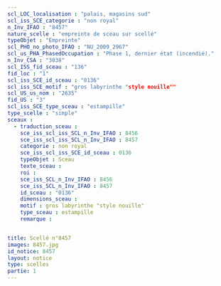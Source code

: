 ```yaml
---
scl_LOC_localisation : "palais, magasins sud"
scl_iss_SCE_categorie : "non royal"
n_Inv_IFAO : "8457"
nature_scelle : "empreinte de sceau sur scellé"
typeObjet : "Empreinte"
scl_PHO_no_photo_IFAO : "NU_2009_2967"
scl_us_PHA_PhasedOccupation : "Phase 1, dernier état (incendié)."
n_Inv_CSA : "3038"
scl_ISS_fid_sceau : "136"
fid_loc : "1"
scl_iss_SCE_id_sceau : "0136"
scl_iss_SCE_motif : "gros labyrinthe "style nouille""
scl_US_us_nom : "2635"
fid_US : "3"
scl_iss_SCE_type_sceau : "estampille"
type_scelle : "simple"
sceaux :
  - traduction_sceau : 
    sce_iss_scl_iss_SCL_n_Inv_IFAO : 8456
    sce_iss_scl_iss_SCL_n_Inv_IFAO : 8457
    categorie : non royal
    sce_iss_scl_iss_SCE_id_sceau : 0136
    typeObjet : Sceau
    texte_sceau : 
    roi : 
    sce_iss_SCL_n_Inv_IFAO : 8456
    sce_iss_SCL_n_Inv_IFAO : 8457
    id_sceau : "0136"
    dimensions_sceau : 
    motif : gros labyrinthe "style nouille"
    type_sceau : estampille
    remarque : 


title: Scellé n°8457
images: 8457.jpg
id_notice: 8457
layout: notice
type: scelles
partie: 1
---
```

